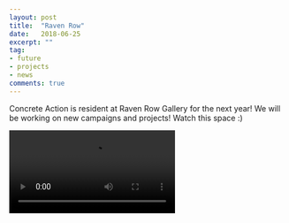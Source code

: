 ```yaml
---
layout: post
title:  "Raven Row"
date:   2018-06-25
excerpt: ""
tag:
- future
- projects
- news
comments: true
---
```


Concrete Action is resident at Raven Row Gallery for the next year! We will be working on new campaigns and projects! Watch this space :)

![We do Riso](https://github.com/ConcreteAction/concreteaction.github.io/blob/master/assets/img/Video.mov?raw=true)
